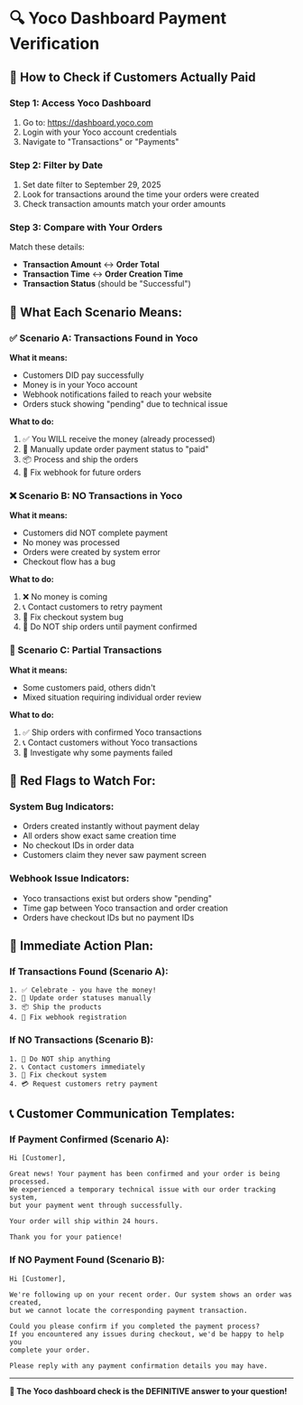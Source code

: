 # 🔍 Yoco Dashboard Payment Verification

## 🎯 How to Check if Customers Actually Paid

### **Step 1: Access Yoco Dashboard**
1. Go to: https://dashboard.yoco.com
2. Login with your Yoco account credentials
3. Navigate to "Transactions" or "Payments"

### **Step 2: Filter by Date**
1. Set date filter to September 29, 2025
2. Look for transactions around the time your orders were created
3. Check transaction amounts match your order amounts

### **Step 3: Compare with Your Orders**
Match these details:
- **Transaction Amount** ↔ **Order Total**
- **Transaction Time** ↔ **Order Creation Time**
- **Transaction Status** (should be "Successful")

## 🎯 What Each Scenario Means:

### **✅ Scenario A: Transactions Found in Yoco**
**What it means:**
- Customers DID pay successfully
- Money is in your Yoco account
- Webhook notifications failed to reach your website
- Orders stuck showing "pending" due to technical issue

**What to do:**
1. ✅ You WILL receive the money (already processed)
2. 🔧 Manually update order payment status to "paid"
3. 📦 Process and ship the orders
4. 🔔 Fix webhook for future orders

### **❌ Scenario B: NO Transactions in Yoco**
**What it means:**
- Customers did NOT complete payment
- No money was processed
- Orders were created by system error
- Checkout flow has a bug

**What to do:**
1. ❌ No money is coming
2. 📞 Contact customers to retry payment
3. 🔧 Fix checkout system bug
4. 🚫 Do NOT ship orders until payment confirmed

### **🤔 Scenario C: Partial Transactions**
**What it means:**
- Some customers paid, others didn't
- Mixed situation requiring individual order review

**What to do:**
1. ✅ Ship orders with confirmed Yoco transactions
2. 📞 Contact customers without Yoco transactions
3. 🔧 Investigate why some payments failed

## 🚨 Red Flags to Watch For:

### **System Bug Indicators:**
- Orders created instantly without payment delay
- All orders show exact same creation time
- No checkout IDs in order data
- Customers claim they never saw payment screen

### **Webhook Issue Indicators:**
- Yoco transactions exist but orders show "pending"
- Time gap between Yoco transaction and order creation
- Orders have checkout IDs but no payment IDs

## 🎯 Immediate Action Plan:

### **If Transactions Found (Scenario A):**
```
1. ✅ Celebrate - you have the money!
2. 🔧 Update order statuses manually
3. 📦 Ship the products
4. 🔔 Fix webhook registration
```

### **If NO Transactions (Scenario B):**
```
1. 🚫 Do NOT ship anything
2. 📞 Contact customers immediately
3. 🔧 Fix checkout system
4. 💳 Request customers retry payment
```

## 📞 Customer Communication Templates:

### **If Payment Confirmed (Scenario A):**
```
Hi [Customer],

Great news! Your payment has been confirmed and your order is being processed. 
We experienced a temporary technical issue with our order tracking system, 
but your payment went through successfully.

Your order will ship within 24 hours.

Thank you for your patience!
```

### **If NO Payment Found (Scenario B):**
```
Hi [Customer],

We're following up on your recent order. Our system shows an order was created, 
but we cannot locate the corresponding payment transaction.

Could you please confirm if you completed the payment process? 
If you encountered any issues during checkout, we'd be happy to help you 
complete your order.

Please reply with any payment confirmation details you may have.
```

---

**🎯 The Yoco dashboard check is the DEFINITIVE answer to your question!**
